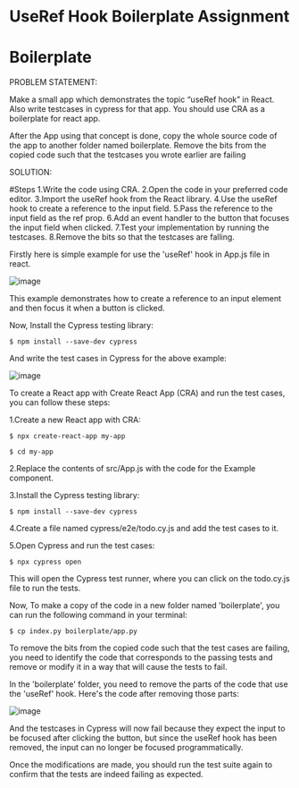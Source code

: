 # UseRef Hook Boilerplate Assignment

# Boilerplate

PROBLEM STATEMENT: 

Make a small app which demonstrates the topic “useRef hook” in React.
Also write testcases in cypress for that app. 
You should use CRA as a boilerplate for react app.

After the App using that concept is done, copy the whole source code of the app to another folder named boilerplate.
 Remove the bits from the copied code such that the testcases you wrote earlier are failing

SOLUTION:

#Steps
1.Write the code using CRA. 
2.Open the code in your preferred code editor.
3.Import the useRef hook from the React library.
4.Use the useRef hook to create a reference to the input field.
5.Pass the reference to the input field as the ref prop.
6.Add an event handler to the button that focuses the input field when clicked.
7.Test your implementation by running the testcases.
8.Remove the bits so that the testcases are falling.

Firstly here is simple example for use the  'useRef' hook in App.js file in react.

![image](https://user-images.githubusercontent.com/85828386/218951470-63cd72e9-dd02-4a56-adb8-d9a51ab6bf20.png)

This example demonstrates how to create a reference to an input element and then focus it when a button is clicked.

Now, Install the Cypress testing library:

	$ npm install --save-dev cypress

And write the test cases in Cypress for the above example:

![image](https://user-images.githubusercontent.com/85828386/218946829-87018211-128b-488e-8880-08ce13942b5a.png)


To create a React app with Create React App (CRA) and run the test cases, you can follow these steps:

1.Create a new React app with CRA:

 	$ npx create-react-app my-app

	$ cd my-app
	
2.Replace the contents of src/App.js with the code for the Example component.

3.Install the Cypress testing library:

	$ npm install --save-dev cypress

4.Create a file named cypress/e2e/todo.cy.js and add the test cases to it.

5.Open Cypress and run the test cases:

	$ npx cypress open
  
This will open the Cypress test runner, where you can click on the todo.cy.js file to run the tests.


Now, To make a copy of the code in a new folder named 'boilerplate', you can run the following command in your terminal:

	$ cp index.py boilerplate/app.py

To remove the bits from the copied code such that the test cases are failing, you need to identify the code that corresponds to the passing tests and remove or modify it in a way that will cause the tests to fail. 

In the 'boilerplate' folder, you need to remove the parts of the code that use the 'useRef' hook. Here's the code after removing those parts:

![image](https://user-images.githubusercontent.com/85828386/218949287-c9bca4e0-fc66-4f7c-8694-6a34441c17ef.png)


And the testcases in Cypress will now fail because they expect the input to be focused after clicking the button, but since the useRef hook has been removed, the input can no longer be focused programmatically.

Once the modifications are made, you should run the test suite again to confirm that the tests are indeed failing as expected.
